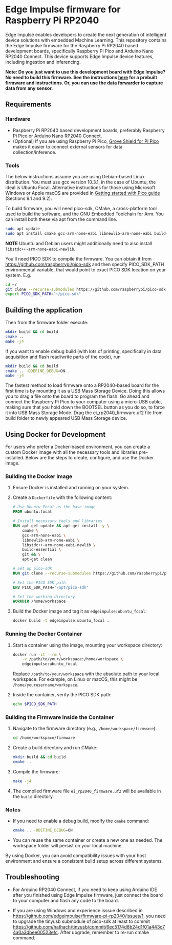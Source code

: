 # Edge Impulse firmware for Raspberry Pi RP2040

Edge Impulse enables developers to create the next generation of intelligent device solutions with embedded Machine Learning. This repository contains the Edge Impulse firmware for the Raspberry Pi RP2040 based development boards, specifically Raspberry Pi Pico and Arduino Nano RP2040 Connect. This device supports Edge Impulse device features, including ingestion and inferencing.

**Note: Do you just want to use this development board with Edge Impulse? No need to build this firmware. See the instructions [here](https://docs.edgeimpulse.com/docs/raspberry-pi-rp2040) for a prebuilt firmware and instructions. Or, you can use the [data forwarder](https://docs.edgeimpulse.com/docs/cli-data-forwarder) to capture data from any sensor.**


## Requirements
### Hardware

- Raspberry Pi RP2040 based development boards, preferably Raspberry Pi Pico or Arduino Nano RP2040 Connect.
- (Optional) If you are using Raspberry Pi Pico, [Grove Shield for Pi Pico](https://wiki.seeedstudio.com/Grove_Shield_for_Pi_Pico_V1.0/) makes it easier to connect external sensors for data collection/inference.

### Tools
The below instructions assume you are using Debian-based Linux distribution. You must use gcc version 10.3.1, in the case of Ubuntu, the ideal is Ubuntu Focal. Alternative  instructions for those using Microsoft Windows or Apple macOS are provided in [Getting started with Pico guide](https://datasheets.raspberrypi.com/pico/getting-started-with-pico.pdf) (Sections 9.1 and 9.2).

To build firmware, you will need pico-sdk, CMake, a
cross-platform tool used to build the software, and the GNU Embedded Toolchain for Arm. You can install both these via apt from the command line. 

```bash
sudo apt update
sudo apt install cmake gcc-arm-none-eabi libnewlib-arm-none-eabi build-essential 
```

**NOTE**
Ubuntu and Debian users might additionally need to also install ```libstdc++-arm-none-eabi-newlib```.

You'll need PICO SDK to compile the firmware. You can obtain it from https://github.com/raspberrypi/pico-sdk and then specify PICO_SDK_PATH environmental variable, that would point to exact PICO SDK location on your system.
E.g.

```bash
cd ~/
git clone --recurse-submodules https://github.com/raspberrypi/pico-sdk
export PICO_SDK_PATH="~/pico-sdk"
```

## Building the application
Then from the firmware folder execute:
```bash
mkdir build && cd build
cmake ..
make -j4
```

If you want to enable debug build (with lots of printing, specifically in data acquisition and flash read/write parts of the code), run 
```bash
mkdir build && cd build
cmake .. -DDEFINE_DEBUG=ON
make -j4
```

The  fastest  method  to  load  firmware  onto  a  RP2040-based  board  for  the  first  time  is  by  mounting  it  as  a  USB  Mass
Storage  Device.  Doing  this  allows  you  to  drag  a  file  onto  the  board  to  program  the  flash.  Go  ahead  and  connect  the
Raspberry  Pi  Pico  to  your  computer  using  a  micro-USB  cable,  making  sure  that  you  hold  down  the  BOOTSEL  button as you do so, to force it into USB Mass Storage Mode. Drag the ei_rp2040_firmware.uf2 file from build folder to newly appeared USB Mass Storage device.

## Using Docker for Development

For users who prefer a Docker-based environment, you can create a custom Docker image with all the necessary tools and libraries pre-installed. Below are the steps to create, configure, and use the Docker image.

### Building the Docker Image

1. Ensure Docker is installed and running on your system.
2. Create a `Dockerfile` with the following content:
    ```dockerfile
    # Use Ubuntu Focal as the base image
    FROM ubuntu:focal

    # Install necessary tools and libraries
    RUN apt-get update && apt-get install -y \
        cmake \
        gcc-arm-none-eabi \
        libnewlib-arm-none-eabi \
        libstdc++-arm-none-eabi-newlib \
        build-essential \
        git && \
        apt-get clean

    # Set up pico-sdk
    RUN git clone --recurse-submodules https://github.com/raspberrypi/pico-sdk /opt/pico-sdk

    # Set the PICO SDK path
    ENV PICO_SDK_PATH="/opt/pico-sdk"

    # Set the working directory
    WORKDIR /home/workspace
    ```

3. Build the Docker image and tag it as `edgeimpulse:ubuntu_focal`:
    ```bash
    docker build -t edgeimpulse:ubuntu_focal .
    ```

### Running the Docker Container

1. Start a container using the image, mounting your workspace directory:
    ```bash
    docker run -it --rm \
        -v /path/to/your/workspace:/home/workspace \
        edgeimpulse:ubuntu_focal
    ```

    Replace `/path/to/your/workspace` with the absolute path to your local workspace. For example, on Linux or macOS, this might be `/home/yourusername/workspace`.

2. Inside the container, verify the PICO SDK path:
    ```bash
    echo $PICO_SDK_PATH
    ```

### Building the Firmware Inside the Container

1. Navigate to the firmware directory (e.g., `/home/workspace/firmware`):
    ```bash
    cd /home/workspace/firmware
    ```

2. Create a build directory and run CMake:
    ```bash
    mkdir build && cd build
    cmake ..
    ```

3. Compile the firmware:
    ```bash
    make -j4
    ```

4. The compiled firmware file `ei_rp2040_firmware.uf2` will be available in the `build` directory.

### Notes

- If you need to enable a debug build, modify the `cmake` command:
    ```bash
    cmake .. -DDEFINE_DEBUG=ON
    ```

- You can reuse the same container or create a new one as needed. The workspace folder will persist on your local machine.

By using Docker, you can avoid compatibility issues with your host environment and ensure a consistent build setup across different systems.

## Troubleshooting

- For Arduino RP2040 Connect, if you need to keep using Arduino IDE after you finished using Edge Impulse firmware, just connect the board to your computer and flash any code to the board. 

- If you are using Windows and experience isssue described in https://github.com/edgeimpulse/firmware-pi-rp2040/issues/1, you need to upgrade the tinyusb submodule of pico-sdk at least to commit https://github.com/hathach/tinyusb/commit/6ec5174d8b24d1f01a443c74a0a3dbee00523efc. After upgrade, remember to re-run cmake command.
